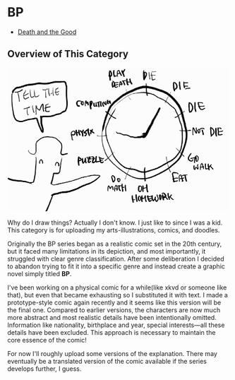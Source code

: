 # BP

- [Death and the Good](./DG/dg.html)


## Overview of This Category

![Hi](/assets/img/img.jpg)

Why do I draw things? Actually I don't know. I just like to since I was a kid. This category is for uploading my arts-illustrations, comics, and doodles.

Originally the BP series began as a realistic comic set in the 20th century, but it faced many limitations in its depiction, and most importantly, it struggled with clear genre classification. After some deliberation I decided to abandon trying to fit it into a specific genre and instead create a graphic novel simply titled **BP**. 

I've been working on a physical comic for a while(like xkvd or someone like that), but even that became exhausting so I substituted it with text. I made a prototype-style comic again recently and it seems like this version will be the final one. Compared to earlier versions, the characters are now much more abstract and most realistic details have been intentionally omitted. Information like nationality, birthplace and year, special interests—all these details have been excluded. This approach is necessary to maintain the core essence of the comic!

For now I'll roughly upload some versions of the explanation. There may eventually be a translated version of the comic available if the series develops further, I guess.